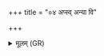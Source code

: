 +++
title = "०४ अप्स्व् अन्या वि"

+++
<details><summary>मूलम् (GR)</summary>

अप्स्व् अन्या वि रोहति  
धन्वन्य् अन्याधि तिष्ठति ।  
किलासम् अन्यानीनशद्  
वर्चसान्या सम् उक्षतु ॥
</details>